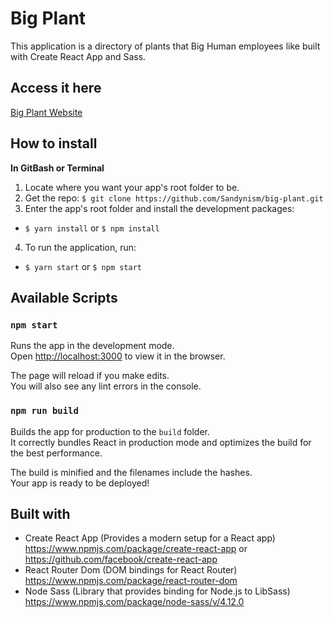 # Big Plant 

This application is a directory of plants that Big Human employees like built with Create React App and Sass.

## Access it here
[Big Plant Website](https://clever-borg-7e1c33.netlify.com/)

## How to install

__In GitBash or Terminal__

1. Locate where you want your app's root folder to be.
2. Get the repo: `$ git clone https://github.com/Sandynism/big-plant.git`
3. Enter the app's root folder and install the development packages:
  * `$ yarn install` or `$ npm install`
4. To run the application, run:
  * `$ yarn start` or `$ npm start`

## Available Scripts

### `npm start`

Runs the app in the development mode.<br />
Open [http://localhost:3000](http://localhost:3000) to view it in the browser.

The page will reload if you make edits.<br />
You will also see any lint errors in the console.

### `npm run build`

Builds the app for production to the `build` folder.<br />
It correctly bundles React in production mode and optimizes the build for the best performance.

The build is minified and the filenames include the hashes.<br />
Your app is ready to be deployed!

## Built with

* Create React App (Provides a modern setup for a React app) https://www.npmjs.com/package/create-react-app or https://github.com/facebook/create-react-app
* React Router Dom (DOM bindings for React Router) https://www.npmjs.com/package/react-router-dom
* Node Sass (Library that provides binding for Node.js to LibSass) https://www.npmjs.com/package/node-sass/v/4.12.0


